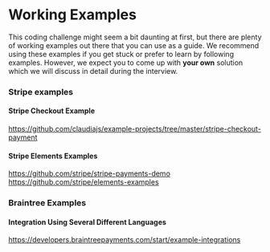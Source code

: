 Working Examples
================

This coding challenge might seem a bit daunting at first, but there are plenty of working examples out there that you can use as a guide. We recommend using these examples if you get stuck or prefer to learn by following examples. However, we expect you to come up with **your own** solution which we will discuss in detail during the interview.

### Stripe examples
#### Stripe Checkout Example
https://github.com/claudiajs/example-projects/tree/master/stripe-checkout-payment

#### Stripe Elements Examples
https://github.com/stripe/stripe-payments-demo
https://github.com/stripe/elements-examples

### Braintree Examples
#### Integration Using Several Different Languages
https://developers.braintreepayments.com/start/example-integrations
